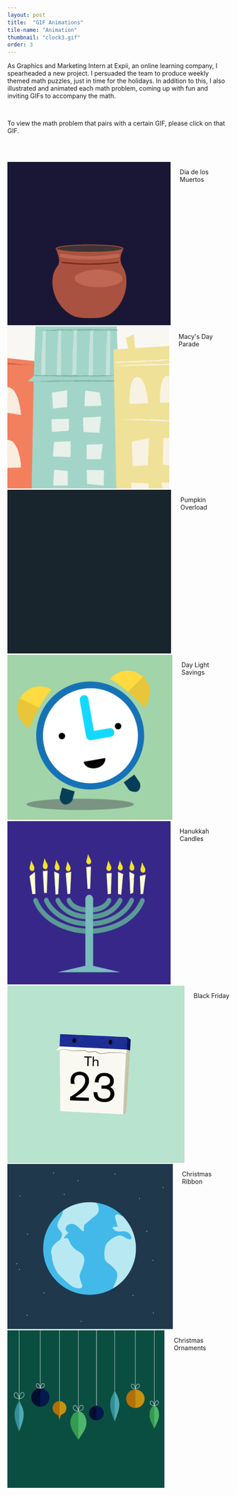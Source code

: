 ```yaml
---
layout: post
title:  "GIF Animations"
tile-name: "Animation"
thumbnail: "clock3.gif"
order: 3
---
```


As Graphics and Marketing Intern at Expii, an online learning company, I spearheaded a new project. I persuaded the team to produce weekly themed math puzzles, just in time for the holidays. In addition to this, I also illustrated and animated each math problem, coming up with fun and inviting GIFs to accompany the math.

<br>

To view the math problem that pairs with a certain GIF, please click on that GIF.

<br> <br>

<div class="row">


  <div class="small-12 medium-4 large-4 columns">
    <a href="https://www.expii.com/t/word-problems-4670?type=problem&id=17852"><img src="/img/expii/skulls-small.gif" alt="Hero Image"></a>
    <p class="centered">Dia de los Muertos</p>
  </div>
  
  <div class="small-12 medium-4 large-4 columns">
    <a href="https://www.expii.com/t/area-of-a-circle-767?type=problem&id=18060"><img src="/img/expii/turkey-small.gif" alt="Hero Image"></a>
    <p class="centered">Macy's Day Parade</p>
  </div>
  
<div class="small-12 medium-4 large-4 columns">
    <a href="https://www.expii.com/t/fibonacci-sequence-5066?type=problem&id=18065"><img src="/img/expii/pumpkins-small.gif" alt="Hero Image"></a>
    <p class="centered">Pumpkin Overload</p>
  </div>
  
  <div class="small-12 medium-4 large-4 columns">
    <a href="https://www.expii.com/t/what-is-a-percent-9062?type=problem&id=18056"><img src="/img/expii/clock-small.gif" alt="Hero Image"></a>
    <p class="centered">Day Light Savings</p>
  </div>

 <div class="small-12 medium-4 large-4 columns">
    <a href="https://www.expii.com/t/what-are-permutations-and-factorials-4662?type=problem&id=18193"><img src="/img/expii/hanukkah-small.gif" alt="Hero Image"></a>
    <p class="centered">Hanukkah Candles</p>
  </div>
  
 <div class="small-12 medium-4 large-4 columns">
    <a href="https://www.expii.com/t/4255?type=problem&id=18062"><img src="/img/expii/bFriday-small.gif" alt="Hero Image"></a>
    <p class="centered">Black Friday</p>
  </div>
  
   <div class="small-12 medium-4 large-4 columns">
    <a href="https://www.expii.com/t/altitude-above-or-below-a-sphere-8947?type=problem&id=18302"><img src="/img/expii/ribbon-small.gif" alt="Hero Image"></a>
    <p class="centered">Christmas Ribbon</p>
  </div>
  
  
  
   <div class="small-12 medium-4 large-4 columns">
    <a href="https://www.expii.com/t/word-problems-4278?type=problem&id=18300"><img src="/img/expii/ornaments-smallest.gif" alt="Hero Image"></a>
    <p class="centered">Christmas Ornaments</p>
  </div> 


</div>

<br>


